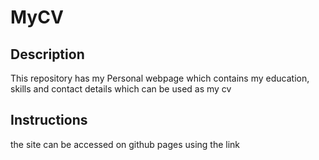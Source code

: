 # MyCV

## Description
This repository has my Personal webpage which contains my education, skills and contact details which can be used as my cv

## Instructions
the site can be accessed on github pages using the link

